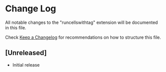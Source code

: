 # Change Log

All notable changes to the "runcellswithtag" extension will be documented in this file.

Check [Keep a Changelog](http://keepachangelog.com/) for recommendations on how to structure this file.

## [Unreleased]

- Initial release